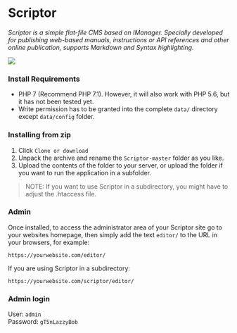 # Scriptor

_Scriptor is a simple flat-file CMS based on IManager. Specially developed for publishing web-based manuals, instructions or API references and other online publication, supports Markdown and Syntax highlighting._

![](https://lh3.googleusercontent.com/irFwC4wxmMUwpiE65pRmDHIi-b2uTT0kYMBV_GZRCKTj7XTMli6CSUs8RSoPgIdc7b4nhfuRTAWzm260OyJFlL6dORaX8qawjZnZ9lcZDOmby9daX7SxXDFLEqQBZrt6pghxBwSxHGLqPfZorw8JVGspEyhXo6Iiq3Fzl_KLwY9blNoOFKVgm_yX6cbV0Gn8BrzYdwjvCbG4FJbKxV4fd5CTlEqrb-SMoG0bvQklELNZdT_IZI9DStsYS_Rxx8-670QJRXRm9J0JLYAma0oApRSl2555snv_gkZoS2brpbvGzUsAYKMXb6L623ySWUc7MtC3SzB93h92Ma5VdgzFfeQ-S1AWQCXbxmH6EPiokitSjhtMuHrfOX_1tOIalBUpL_THAIKmbfVCYD7ae3gsv-yhLveK6uFwgRIURlL8olRVmUmswbZjCOGdkeShVVp1tSiDAVGstdRoVsMCFvBnZV9_MP898pRzTOn1oncBYnJwlHDt-bPLxOC6tkLE48eZgdf0SxZkRt7bH5QgQ7_Dwrc8sJ1oOxP7kAZ3KG6sjIRuEFuEGGFLcZuvWSZ6Y1PacVEOsv3lq36CNv-BunCsi4egylZ6_nSKOg7xxE7RbZQCbIf32_oXEub1xD_1kx9OOI4VgyoDb5wYG070Ha2m6lyJQT8A2B5B=w888-h317-no)

### Install Requirements
- PHP 7 (Recommend PHP 7.1). However, it will also work with PHP 5.6, but it has not been tested yet.
- Write permission has to be granted into the complete `data/` directory except `data/config` folder.

### Installing from zip
1. Click `Clone or download`
2. Unpack the archive and rename the `Scriptor-master` folder as you like.
3. Upload the contents of the folder to your server, or upload the folder if you want to run the application in a subfolder.

> NOTE: If you want to use Scriptor in a subdirectory, you might have to adjust the .htaccess file.

### Admin
Once installed, to access the administrator area of your Scriptor site go to your websites homepage, then simply add the text `editor/` to the URL in your browsers, for example: 
```
https://yourwebsite.com/editor/
```

If you are using Scriptor in a subdirectory: 
```
https://yourwebsite.com/scriptor/editor/
```

### Admin login  
User: `admin`   
Password: `gT5nLazzyBob`


